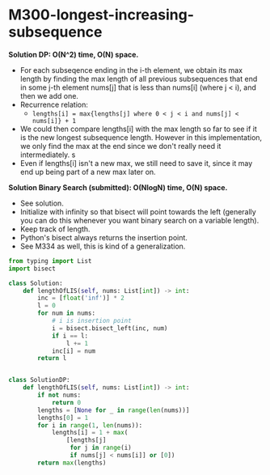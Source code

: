 # M300-longest-increasing-subsequence

**Solution DP: O\(N^2\) time, O\(N\) space.**

* For each subseqence ending in the i-th element, we obtain its max length by finding the max length of all previous subsequences that end in some j-th element nums\[j\] that is less than nums\[i\] \(where j &lt; i\), and then we add one. 
* Recurrence relation: 
  * `lengths[i] = max{lengths[j] where 0 < j < i and nums[j] < nums[i]} + 1`
* We could then compare lengths\[i\] with the max length so far to see if it is the new longest subsequence length. However in this implementation, we only find the max at the end since we don't really need it intermediately. s
* Even if lengths\[i\] isn't a new max, we still need to save it, since it may end up being part of a new max later on. 

**Solution Binary Search \(submitted\): O\(NlogN\) time, O\(N\) space.**

* See solution. 
* Initialize with infinity so that bisect will point towards the left \(generally you can do this whenever you want binary search on a variable length\).
* Keep track of length. 
* Python's bisect always returns the insertion point. 
* See M334 as well, this is kind of a generalization.

```python
from typing import List
import bisect

class Solution:
    def lengthOfLIS(self, nums: List[int]) -> int:
        inc = [float('inf')] * 2
        l = 0
        for num in nums:
            # i is insertion point
            i = bisect.bisect_left(inc, num) 
            if i == l: 
                l += 1 
            inc[i] = num
        return l


class SolutionDP:
    def lengthOfLIS(self, nums: List[int]) -> int:
        if not nums:
            return 0
        lengths = [None for _ in range(len(nums))]
        lengths[0] = 1
        for i in range(1, len(nums)):
            lengths[i] = 1 + max(
                [lengths[j]
                 for j in range(i)
                 if nums[j] < nums[i]] or [0])
        return max(lengths)

```

